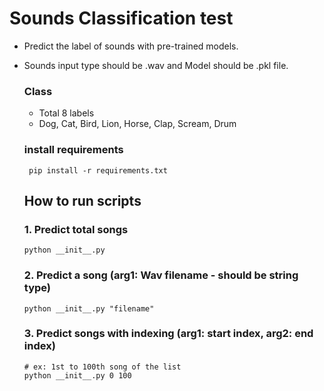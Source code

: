 # Sounds Classification test
- Predict the label of sounds with pre-trained models.
- Sounds input type should be .wav and Model should be .pkl file.

  ### Class
    - Total 8 labels
    - Dog, Cat, Bird, Lion, Horse, Clap, Scream, Drum
    
  ### install requirements
       pip install -r requirements.txt
    
  ## How to run scripts
  ### 1. Predict total songs
      python __init__.py 
  ### 2. Predict a song (arg1: Wav filename - should be string type)
      python __init__.py "filename"
  ### 3. Predict songs with indexing (arg1: start index, arg2: end index)
  	  # ex: 1st to 100th song of the list
      python __init__.py 0 100
